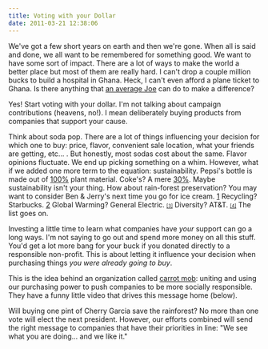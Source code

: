 ```yaml
---
title: Voting with your Dollar
date: 2011-03-21 12:38:06
---
```


We've got a few short years on earth and then we're gone. When all is said and done, we all want to be remembered for something good. We want to have some sort of impact. There are a lot of ways to make the world a better place but most of them are really hard. I can't drop a couple million bucks to build a hospital in Ghana. Heck, I can't even afford a plane ticket to Ghana. Is there anything that [an average Joe][1] can do to make a difference?

 [1]: {{site.url}}/about/ "About Bryan Braun"

Yes! Start voting with your dollar. I'm not talking about campaign contributions (heavens, no!). I mean deliberately buying products from companies that support your cause.

Think about soda pop. There are a lot of things influencing your decision for which one to buy: price, flavor, convenient sale location, what your friends are getting, etc... . But honestly, most sodas cost about the same. Flavor opinions fluctuate. We end up picking something on a whim. However, what if we added one more term to the equation: sustainability. Pepsi's bottle is made out of <a href="http://www.escapistmagazine.com/news/view/108560-Pepsi-Will-Soon-Make-All-Bottles-from-Plants" target="_blank" rel="noopener noreferrer" title="Pepsi's 100% Plant Bottles">100%</a> plant material. Coke's? A mere <a href="http://www.csrwire.com/press_releases/22460-The-Coca-Cola-Company-Introduces-Innovative-Bottle-Made-From-Renewable-Recyclable-Plant-Based-Plastic" target="_blank" rel="noopener noreferrer" title="Coke bottles 30% Plant">30%</a>. Maybe sustainability isn't your thing. How about rain-forest preservation? You may want to consider Ben & Jerry's next time you go for ice cream. <a href="https://danielsethics.mgt.unm.edu/pdf/ben-and-jerry-case-.pdf" style="font-size: xx-small;" target="_blank" rel="noopener noreferrer" title="Ben & Jerrys Rainforest">[1]</a> Recycling? Starbucks. <a href="http://www.fool.com/investing/general/2009/01/09/fool-awards-most-socially-responsible-company.aspx" style="font-size: xx-small;" target="_blank" rel="noopener noreferrer" title="Starbucks Recycles">[2]</a> Global Warming? General Electric. <a href="https://www.thestreet.com/slideshow/12818058/1/10-socially-responsible-companies.html" style="font-size: xx-small;" target="_blank" rel="noopener noreferrer" title="GE against Global Warming">[3]</a> Diversity? AT&T. <a href="https://www.thestreet.com/slideshow/12818058/1/10-socially-responsible-companies.html" style="font-size: xx-small;" target="_blank" rel="noopener noreferrer" title="AT&T and Diversity">[4]</a> The list goes on.

Investing a little time to learn what companies have *your* support can go a long ways. I'm not saying to go out and spend more money on all this stuff. You'd get a lot more bang for your buck if you donated directly to a responsible non-profit. This is about letting it influence your decision when purchasing things *you were already going to buy*.

This is the idea behind an organization called [carrot mob][2]: uniting and using our purchasing power to push companies to be more socially responsible. They have a funny little video that drives this message home (below).

 [2]: http://carrotmob.org/ "Carrot Mob"

<p style="text-align: center;">
</p>

Will buying one pint of Cherry Garcia save the rainforest? No more than one vote will elect the next president. However, our efforts combined will send the right message to companies that have their priorities in line: "We see what you are doing... and we like it."
